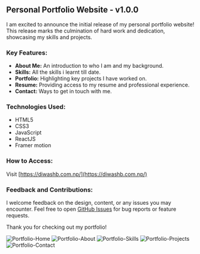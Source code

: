 ## Personal Portfolio Website - v1.0.0

I am excited to announce the initial release of my personal portfolio website! This release marks the culmination of hard work and dedication, showcasing my skills and projects.

### Key Features:

- **About Me:** An introduction to who I am and my background.
- **Skills:** All the skills i learnt till date.
- **Portfolio:** Highlighting key projects I have worked on.
- **Resume:** Providing access to my resume and professional experience.
- **Contact:** Ways to get in touch with me.

### Technologies Used:

- HTML5
- CSS3 
- JavaScript
- ReactJS
- Framer motion

### How to Access:

Visit [https://diwashb.com.np/](https://diwashb.com.np/)

### Feedback and Contributions:

I welcome feedback on the design, content, or any issues you may encounter. Feel free to open [GitHub Issues](https://github.com/diwashbhattarai999/db-portfolio/issues) for bug reports or feature requests.

Thank you for checking out my portfolio!

![Portfolio-Home](https://github.com/diwashbhattarai999/db-portfolio/assets/87477700/a5196318-8525-463c-beda-1af340b3f0fe)
![Portfolio-About](https://github.com/diwashbhattarai999/db-portfolio/assets/87477700/af2a3334-a429-4497-8a96-93a36383918c)
![Portfolio-Skills](https://github.com/diwashbhattarai999/db-portfolio/assets/87477700/50dfb050-4545-415c-b38e-3dc8052cb699)
![Portfolio-Projects](https://github.com/diwashbhattarai999/db-portfolio/assets/87477700/e21aa3ce-ef8e-48f2-81b2-0d4f8efdcc1c)
![Portfolio-Contact](https://github.com/diwashbhattarai999/db-portfolio/assets/87477700/7779120d-1e94-463e-b163-b58e021ab1cd)
